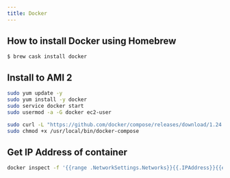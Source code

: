 ```yaml
---
title: Docker
---
```


## How to install Docker using Homebrew

```
$ brew cask install docker
```

## Install to AMI 2

```bash
sudo yum update -y
sudo yum install -y docker
sudo service docker start
sudo usermod -a -G docker ec2-user
```

```bash
sudo curl -L "https://github.com/docker/compose/releases/download/1.24.1/docker-compose-$(uname -s)-$(uname -m)" -o /usr/local/bin/docker-compose
sudo chmod +x /usr/local/bin/docker-compose
```

## Get IP Address of container

```bash
docker inspect -f '{{range .NetworkSettings.Networks}}{{.IPAddress}}{{end}}' container_name_or_id
```